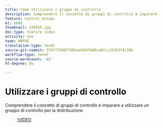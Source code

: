 ```yaml
---
title: Come utilizzare i gruppi di controllo
description: Comprendere il concetto di gruppi di controllo e imparare a utilizzare un gruppo di controllo per la distribuzione.
feature: Control Groups
kt: 5085
thumbnail: 330955.jpg
doc-type: feature video
activity: use
team: WWFRE
translation-type: tm+mt
source-git-commit: 3747f7d9877d01ae5b07b08ca0fcc323b5f4c28b
workflow-type: tm+mt
source-wordcount: '42'
ht-degree: 0%

---
```



# Utilizzare i gruppi di controllo

Comprendere il concetto di gruppi di controllo e imparare a utilizzare un gruppo di controllo per la distribuzione.

>[!VIDEO](https://video.tv.adobe.com/v/330955?quality=12)
